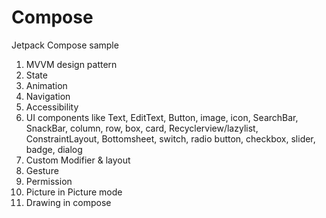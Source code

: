 # Compose
Jetpack Compose sample
1. MVVM design pattern
2. State
3. Animation
4. Navigation
5. Accessibility
6. UI components like Text, EditText, Button, image, icon, SearchBar, SnackBar, column, row, box, card, Recyclerview/lazylist, ConstraintLayout, Bottomsheet, switch, radio button, checkbox, slider, badge, dialog
7. Custom Modifier & layout
8. Gesture
9. Permission
10. Picture in Picture mode
11. Drawing in compose
